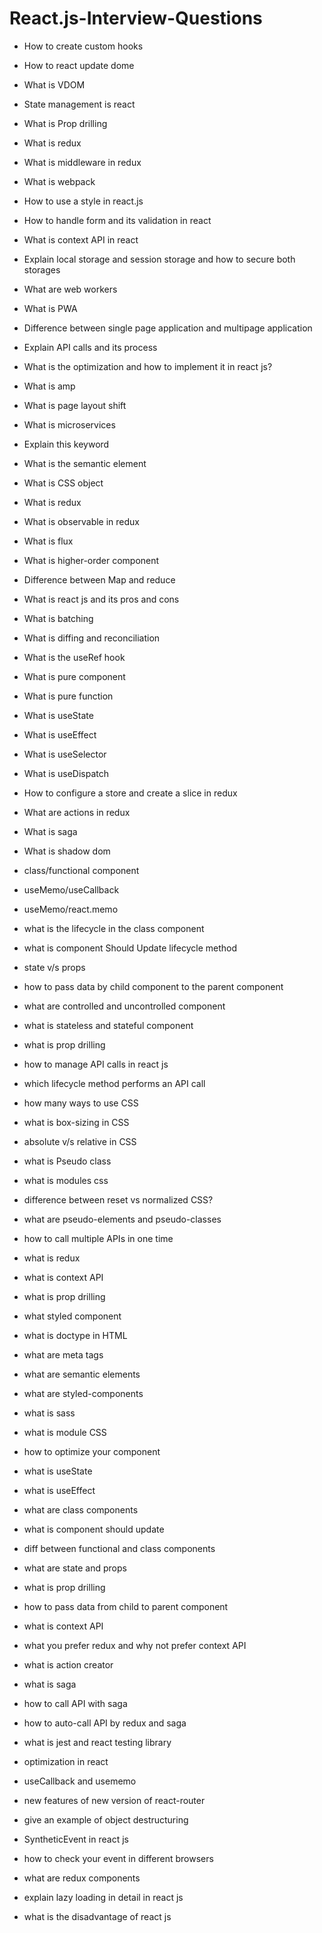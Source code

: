 # React.js-Interview-Questions

- How to create custom hooks

- How to react update dome

- What is VDOM

- State management is react

- What is Prop drilling

- What is redux

- What is middleware in redux

- What is webpack

- How to use a style in react.js

- How to handle form and its validation in react

- What is context API in react

- Explain local storage and session storage and how to secure both storages

- What are web workers

- What is PWA

- Difference between single page application and multipage application

- Explain API calls and its process

- What is the optimization and how to implement it in react js? 

- What is amp

- What is page layout shift 

- What is microservices

- Explain this keyword

- What is the semantic element

- What is CSS object

- What is redux

- What is observable in redux

- What is flux

- What is higher-order component

- Difference between Map and reduce

- What is react js and its pros and cons

- What is batching

- What is diffing and reconciliation

- What is the useRef hook

- What is pure component

- What is pure function

- What is useState

- What is useEffect

- What is useSelector

- What is useDispatch

- How to configure a store and create a slice in redux

- What are actions in redux

- What is saga

- What is shadow dom

- class/functional component

- useMemo/useCallback

- useMemo/react.memo

- what is the lifecycle in the class component

- what is component Should Update lifecycle method

- state v/s props

- how to pass data by child component to the parent component

- what are controlled and uncontrolled component

- what is stateless and stateful component

- what is prop drilling

- how to manage API calls in react js

- which lifecycle method performs an API call

- how many ways to use CSS

- what is box-sizing in CSS

- absolute v/s relative in CSS

- what is Pseudo class

- what is modules css

- difference between reset vs normalized CSS?

- what are pseudo-elements and pseudo-classes

- how to call multiple APIs in one time

- what is redux

- what is context API

- what is prop drilling

- what styled component

- what is doctype in HTML

- what are meta tags

- what are semantic elements

- what are styled-components

- what is sass

- what is module CSS

- how to optimize your component

- what is useState

- what is useEffect

- what are class components

- what is component should update 

- diff between functional and class components

- what are state and props

- what is prop drilling

- how to pass data from child to parent component

- what is context API

- what you prefer redux and why not prefer context API

- what is action creator

- what is saga

- how to call API with saga

- how to auto-call API by redux and saga

- what is jest and react testing library

- optimization in react

- useCallback and usememo

- new features of new version of react-router

- give an example of object destructuring

- SyntheticEvent in react js

- how to check your event in different browsers

- what are redux components

- explain lazy loading in detail in react js

- what is the disadvantage of react js
